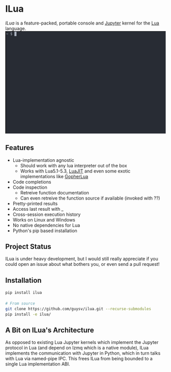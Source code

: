 # ILua
*ILua* is a feature-packed, portable console and [Jupyter](http://jupyter.org/) kernel for the  [Lua](https://www.lua.org/) language.
![](demo.gif)
## Features
 * Lua-implementation agnostic
   * Should work with any lua interpreter out of the box
   * Works with Lua5.1-5.3, [LuaJIT](http://luajit.org/) and even some exotic implementations like [GopherLua](https://github.com/yuin/gopher-lua)
 * Code completions
 * Code inspection
   * Retreive function documentation
   * Can even retreive the function source if available (invoked with ??)
 * Pretty-printed results
 * Access last result with _
 * Cross-session execution history
 * Works on Linux and Windows
 * No native dependencies for Lua
 * Python's pip based installation

## Project Status
ILua is under heavy development, but I would still really appreciate if you could open an issue about what bothers you, or even send a pull request!

## Installation
```bash
pip install ilua

# From source
git clone https://github.com/guysv/ilua.git --recurse-submodules
pip install -e ilua/
```

## A Bit on ILua's Architecture
As opposed to existing Lua Jupyter kernels which implement the Jupyter protocol in Lua (and depend on lzmq which is a native module), ILua implements the communication with Jupyter in Python, which in turn talks with Lua via named-pipe IPC. This frees ILua from being bounded to a single Lua implementation ABI.
